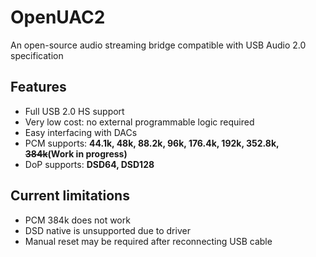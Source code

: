 # OpenUAC2
An open-source audio streaming bridge compatible with USB Audio 2.0 specification

## Features
- Full USB 2.0 HS support
- Very low cost: no external programmable logic required
- Easy interfacing with DACs
- PCM supports: **44.1k, 48k, 88.2k, 96k, 176.4k, 192k, 352.8k, ~~384k~~(Work in progress)**
- DoP supports: **DSD64, DSD128**

## Current limitations
- PCM 384k does not work
- DSD native is unsupported due to driver
- Manual reset may be required after reconnecting USB cable